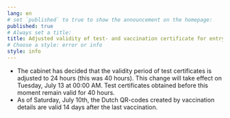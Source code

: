 ```yaml
---
lang: en
# set `published` to true to show the announcement on the homepage:
published: true
# Always set a title:
title: Adjusted validity of test- and vaccination certificate for entry within the Netherlands
# Choose a style: error or info
style: info
---
```

- The cabinet has decided that the validity period of test certificates is adjusted to 24 hours (this was 40 hours). This change will take effect on Tuesday, July 13 at 00:00 AM. Test certificates obtained before this moment remain valid for 40 hours.
- As of Saturday, July 10th, the Dutch QR-codes created by vaccination details are valid 14 days after the last vaccination.
